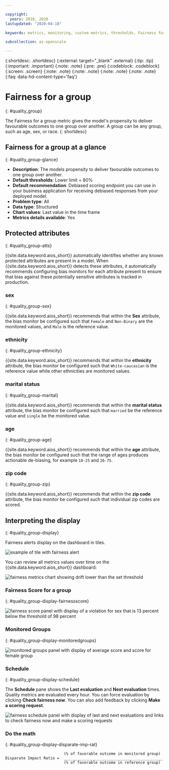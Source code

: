 ```yaml
---

copyright:
  years: 2018, 2020
lastupdated: "2020-04-18"

keywords: metrics, monitoring, custom metrics, thresholds, Fairness for a group, sex, age, race

subcollection: ai-openscale

---
```


{:shortdesc: .shortdesc}
{:external: target="_blank" .external}
{:tip: .tip}
{:important: .important}
{:note: .note}
{:pre: .pre}
{:codeblock: .codeblock}
{:screen: .screen}
{:note: .note}
{:note: .note}
{:note: .note}
{:note: .note}
{:faq: data-hd-content-type='faq'}

# Fairness for a group
{: #quality_group}

The Fairness for a group metric gives the model's propensity to deliver favourable outcomes to one group over another. A group can be any group, such as age, sex, or race.
{: shortdesc}


## Fairness for a group at a glance
{: #quality_group-glance}

- **Description**: The models propensity to deliver favourable outcomes to one group over another.
- **Default thresholds**: Lower limit = 80%
- **Default recommendation**: Debiased scoring endpoint you can use in your business application for receiving debiased responses from your deployed model.
- **Problem type**: All
- **Data type**: Structured
- **Chart values**: Last value in the time frame
- **Metrics details available**: Yes

## Protected attributes
{: #quality_group-atts}

{{site.data.keyword.aios_short}} automatically identifies whether any known protected attributes are present in a model. When {{site.data.keyword.aios_short}} detects these attributes, it automatically recommends configuring bias monitors for each attribute present to ensure that bias against these potentially sensitive attributes is tracked in production. 

### sex
{: #quality_group-sex}

{{site.data.keyword.aios_short}} recommends that within the **Sex** attribute, the bias monitor be configured such that `Female` and `Non-Binary` are the monitored values, and `Male` is the reference value. 

### ethnicity
{: #quality_group-ethnicity}

{{site.data.keyword.aios_short}} recommends that within the **ethnicity** attribute, the bias monitor be configured such that `White-caucasian` is the reference value while other ethnicities are monitored values.

### marital status
{: #quality_group-marital}

{{site.data.keyword.aios_short}} recommends that within the **marital status** attribute, the bias monitor be configured such that `married` be the reference value and `single` be the monitored value.

### age
{: #quality_group-age}

{{site.data.keyword.aios_short}} recommends that within the **age** attribute, the bias monitor be configured such that the range of ages produces actionable de-biasing, for example `18-25` and `26-75`.

### zip code
{: #quality_group-zip}

{{site.data.keyword.aios_short}} recommends that within the **zip code** attribute, the bias monitor be configured such that individual zip codes are scored.

## Interpreting the display
{: #quality_group-display}

Fairness alerts display on the dashboard in tiles.

![example of tile with fairness alert](images/wos-faststart-model-tile.png)

You can review all metrics values over time on the {{site.data.keyword.aios_short}} dashboard:

![fairness metrics chart showing drift lower than the set threshold](images/wos-fairness-sex.png)

### Fairness Score for a group
{: #quality_group-display-fairnessscore}

![fairness score panel with display of a violation for sex that is 13 percent below the threshold of 98 percent](images/wos-fairness-sex-scorepanel.png)


### Monitored Groups
{: #quality_group-display-monitoredgroups}

![monitored groups panel with display of average score and score for female group](images/wos-fairness-sex-monitored.png)


### Schedule
{: #quality_group-display-schedule}

The **Schedule** pane shows the **Last evaluation** and **Next evaluation** times. Quality metrics are evaluated every hour. You can force evaluation by clicking **Check fairness now**. You can also add feedback by clicking **Make a scoring request**.

![fairness schedule panel with display of last and next evaluations and links to check fairness now and make a scoring requests](images/wos-fairness-button.png)


### Do the math
{: #quality_group-display-disparate-imp-rat}



```
                          (% of favorable outcome in monitored group)
Disparate Impact Ratio =  ____________________________________________
                          (% of favorable outcome in reference group)
```


